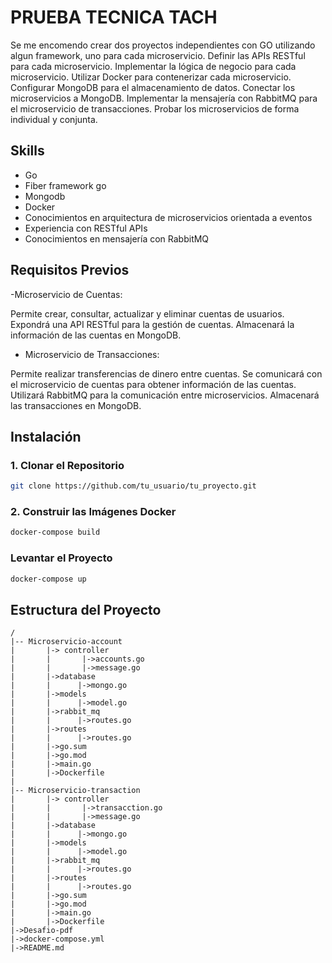 # PRUEBA TECNICA TACH

Se me encomendo crear dos proyectos independientes con GO utilizando algun framework, uno para cada microservicio.
Definir las APIs RESTful para cada microservicio.
Implementar la lógica de negocio para cada microservicio.
Utilizar Docker para contenerizar cada microservicio.
Configurar MongoDB para el almacenamiento de datos.
Conectar los microservicios a MongoDB.
Implementar la mensajería con RabbitMQ para el microservicio de transacciones.
Probar los microservicios de forma individual y conjunta.

  ## Skills
  - Go
  - Fiber framework go
  - Mongodb
  - Docker
  - Conocimientos en arquitectura de microservicios orientada a eventos
  - Experiencia con RESTful APIs
  - Conocimientos en mensajería con RabbitMQ

## Requisitos Previos

  -Microservicio de Cuentas:

  Permite crear, consultar, actualizar y eliminar cuentas de usuarios.
  Expondrá una API RESTful para la gestión de cuentas.
  Almacenará la información de las cuentas en MongoDB.

  - Microservicio de Transacciones:

  Permite realizar transferencias de dinero entre cuentas.
  Se comunicará con el microservicio de cuentas para obtener información de las cuentas.
  Utilizará RabbitMQ para la comunicación entre microservicios.
  Almacenará las transacciones en MongoDB.

## Instalación

### 1. Clonar el Repositorio

```bash
git clone https://github.com/tu_usuario/tu_proyecto.git
```

### 2. Construir las Imágenes Docker

```bash
docker-compose build
```

### Levantar el Proyecto

```bash
docker-compose up
```

## Estructura del Proyecto
```
/
|-- Microservicio-account
|       |-> controller
|       |       |->accounts.go
|       |       |->message.go
|       |->database
|       |      |->mongo.go
|       |->models
|       |      |->model.go
|       |->rabbit_mq
|       |      |->routes.go
|       |->routes
|       |      |->routes.go
|       |->go.sum
|       |->go.mod
|       |->main.go
|       |->Dockerfile
|
|-- Microservicio-transaction
|       |-> controller
|       |       |->transacction.go
|       |       |->message.go
|       |->database
|       |      |->mongo.go
|       |->models
|       |      |->model.go
|       |->rabbit_mq
|       |      |->routes.go
|       |->routes
|       |      |->routes.go
|       |->go.sum
|       |->go.mod
|       |->main.go
|       |->Dockerfile
|->Desafio-pdf
|->docker-compose.yml
|->README.md
```
